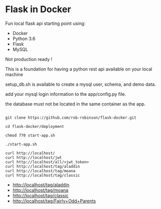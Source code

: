 # Flask in Docker

Fun local flask api starting point using:
 * Docker
 * Python 3.6
 * Flask
 * MySQL


Not production ready !

This is a foundation for having a python rest api available on your local machine

setup_db.sh is available to create a mysql user, schema, and demo data.

add your mysql login information to the app/config.py file.

the database must not be located in the same container as the app.


```

git clone https://github.com/rob-robinson/flask-docker.git

cd flask-docker/deployment

chmod 770 start-app.sh

./start-app.sh

curl http://localhost/
curl http://localhost/jwt
curl http://localhost/all/<jwt_token>
curl http://localhost/tag/aladdin
curl http://localhost/tag/moana
curl http://localhost/tag/classic

```

- [http://localhost/tag/aladdin](http://localhost/tag/aladdin)
- [http://localhost/tag/moana](http://localhost/tag/moana)
- [http://localhost/tag/classic](http://localhost/tag/classic)
- [http://localhost/tag/Fairly+Odd+Parents](http://localhost/tag/Fairly+Odd+Parents)



